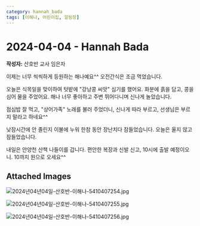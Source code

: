```yaml
---
category: hannah_bada
tags: [이해나, 어린이집, 알림장]
---
```


# 2024-04-04 - Hannah Bada

**작성자:** 산호반 교사 임은자  

이제는 너무 씩씩하게 등원하는 해나예요^^  오전간식은 조금 먹었습니다.

오늘은 식목일을 맞이하여 
텃밭에 "강낭콩 씨앗" 심기를 했어요. 화분에 흙을 담고, 콩을 심어 물을 주었어요. 해나 너무 좋아하고 주변 뛰어다니며 신나게 놀았습니다.

점심밥 잘 먹고, "상어가족"  노래를 불러 주었더니, 신나게 따라 부르고, 선생님은 부르지 말라고 하네요^^

낮잠시간에 안 졸린지 이불에 누워 한참 동안 장난치다 잠들었습니다. 오늘은 울지 않고 잠들었습니다.

내일은 안양천 산책 나들이를 갑니다. 편안한 복장과 신발 신고,
10시에 출발 예정이오니.
10까지 원으로 오세요^^

## Attached Images
![2024년04년04일-산호반-이해나-5410407254.jpg](d:\Users\hannah\Downloads\kids\photo\2024년04년04일-산호반-이해나-5410407254.jpg)

![2024년04년04일-산호반-이해나-5410407255.jpg](d:\Users\hannah\Downloads\kids\photo\2024년04년04일-산호반-이해나-5410407255.jpg)

![2024년04년04일-산호반-이해나-5410407256.jpg](d:\Users\hannah\Downloads\kids\photo\2024년04년04일-산호반-이해나-5410407256.jpg)

